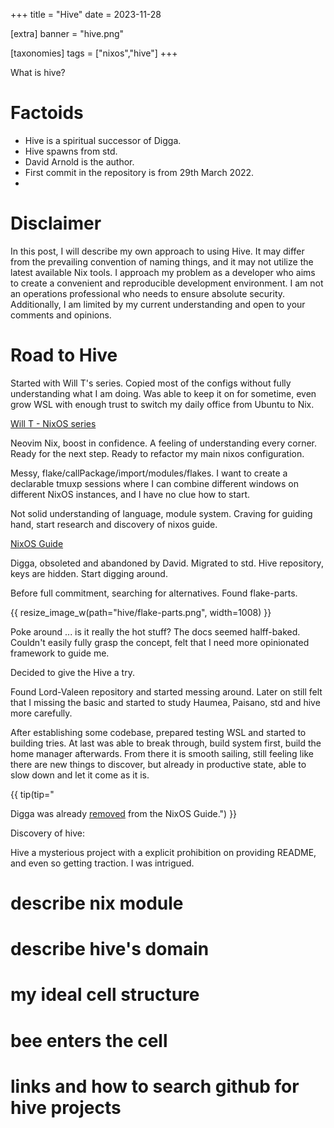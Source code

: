 +++
title = "Hive"
date = 2023-11-28

[extra]
banner = "hive.png"

[taxonomies]
tags = ["nixos","hive"]
+++

What is hive?

# Factoids

- Hive is a spiritual successor of Digga.
- Hive spawns from std.
- David Arnold is the author.
- First commit in the repository is from 29th March 2022.
-

<!-- more -->

# Disclaimer

In this post, I will describe my own approach to using Hive. It may differ from
the prevailing convention of naming things, and it may not utilize the latest
available Nix tools. I approach my problem as a developer who aims to create a
convenient and reproducible development environment. I am not an operations
professional who needs to ensure absolute security. Additionally, I am limited
by my current understanding and open to your comments and opinions.

# Road to Hive

Started with Will T's series. Copied most of the configs without fully
understanding what I am doing. Was able to keep it on for sometime, even grow
WSL with enough trust to switch my daily office from Ubuntu to Nix.

[Will T - NixOS series ](https://www.youtube.com/watch?v=QKoQ1gKJY5A&list=PL-saUBvIJzOkjAw_vOac75v-x6EzNzZq-)

Neovim Nix, boost in confidence. A feeling of understanding every corner. Ready
for the next step. Ready to refactor my main nixos configuration.

Messy, flake/callPackage/import/modules/flakes. I want to create a declarable
tmuxp sessions where I can combine different windows on different NixOS
instances, and I have no clue how to start.

Not solid understanding of language, module system. Craving for guiding hand,
start research and discovery of nixos guide.

[NixOS Guide](https://github.com/mikeroyal/NixOS-Guide)

Digga, obsoleted and abandoned by David. Migrated to std. Hive repository, keys
are hidden. Start digging around.

Before full commitment, searching for alternatives. Found flake-parts.

{{ resize_image_w(path="hive/flake-parts.png", width=1008) }}

Poke around ... is it really the hot stuff? The docs seemed halff-baked.
Couldn't easily fully grasp the concept, felt that I need more opinionated
framework to guide me.

Decided to give the Hive a try.

Found Lord-Valeen repository and started messing around. Later on still felt
that I missing the basic and started to study Haumea, Paisano, std and hive more
carefully.

After establishing some codebase, prepared testing WSL and started to building
tries. At last was able to break through, build system first, build the home
manager afterwards. From there it is smooth sailing, still feeling like there
are new things to discover, but already in productive state, able to slow down
and let it come as it is.

{{ tip(tip="

Digga was already
[removed](https://github.com/mikeroyal/NixOS-Guide/commit/14a6d9530bb958bae7eaf531191bcc99f03e44f0)
from the NixOS Guide.") }}

Discovery of hive:

Hive a mysterious project with a explicit prohibition on providing README, and
even so getting traction. I was intrigued.

# describe nix module

# describe hive's domain

# my ideal cell structure

# bee enters the cell

# links and how to search github for hive projects

